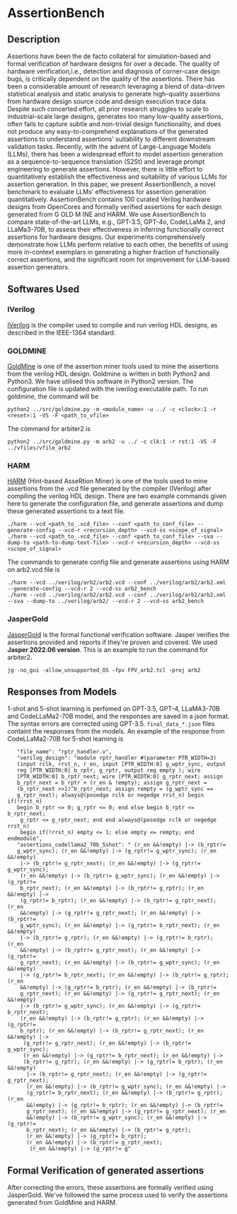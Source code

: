 #  AssertionBench

## Description

Assertions have been the de facto collateral for simulation-based and    formal verification of hardware designs for over a decade. The    quality of hardware verification,i.e., detection and diagnosis of    corner-case design bugs, is critically dependent on the quality of    the assertions. There has been a considerable amount of research    leveraging a blend of data-driven statistical analysis and static    analysis to generate high-quality assertions from hardware design    source code and design execution trace data. Despite such concerted    effort, all prior research struggles to scale to industrial-scale    large designs, generates too many low-quality assertions, often fails    to capture subtle and non-trivial design functionality, and does not    produce any easy-to-comprehend explanations of the generated    assertions to understand assertions’ suitability to different    downstream validation tasks. Recently, with the advent of    Large-Language Models (LLMs), there has been a widespread effort to    model assertion generation as a sequence-to-sequence translation    (S2St) and leverage prompt engineering to generate assertions.    However, there is little effort to quantitatively establish the    effectiveness and suitability of various LLMs for assertion    generation. In this paper, we present AssertionBench, a novel    benchmark to evaluate LLMs’ effectiveness for assertion generation    quantitatively. AssertionBench contains 100 curated Verilog hardware    designs from OpenCores and formally verified assertions for each    design generated from G OLD M INE and HARM. We use AssertionBench to    compare state-of-the-art LLMs, e.g., GPT-3.5, GPT-4o, CodeLLaMa 2,    and LLaMa3-70B, to assess their effectiveness in inferring    functionally correct assertions for hardware designs. Our experiments    comprehensively demonstrate how LLMs perform relative to each other,    the benefits of using more in-context exemplars in generating a    higher fraction of functionally correct assertions, and the    significant room for improvement for LLM-based assertion generators.

## Softwares Used

### IVerilog
[IVerilog](https://github.com/steveicarus/iverilog) is the compiler used to complie and run verilog HDL designs, as described in the IEEE-1364 standard. 
 
### GOLDMINE
[GoldMine](https://bitbucket.org/debjitp/goldminer/src/master/) is one of the assertion miner tools used to mine the assertions from the verilog HDL design. Goldmine is written in both Python2 and Python3. We have utilised this software in Python2 version. The configuration file is updated with the iverilog executable path. To run goldmine, the command will be

    python2 ../src/goldmine.py -m <module_name> -u ../ -c <clock>:1 -r <reset>:1 -VS -F <path_to_vfile>

The command for arbiter2 is

    python2 ../src/goldmine.py -m arb2 -u ../ -c clk:1 -r rst:1 -VS -F ../vfiles/vfile_arb2

### HARM

[HARM](https://github.com/SamueleGerminiani/harm/tree/main) (Hint-based AsseRtion Miner) is one of the tools used to mine assertions from the .vcd file generated by the compiler (IVerilog) after compiling the verilog HDL design. There are two example commands given here to generate the configuration file, and generate assertions and dump these generated assertions to a text file. 

    ./harm --vcd <path_to_.vcd_file> --conf <path_to_conf_file> --generate-config --vcd-r <recursion_depth> --vcd-ss <scope_of_signal>
    ./harm --vcd <path_to_.vcd_file> --conf <path_to_conf_file> --sva --dump-to <path-to-dump-text-file> --vcd-r <recursion_depth> --vcd-ss <scope_of_signal>
    
 The commands to  generate config file and generate assertions using HARM on arb2.vcd file is

    ./harm --vcd ../verilog/arb2/arb2.vcd --conf ../verilog/arb2/arb2.xml --generate-config --vcd-r 2 --vcd-ss arb2_bench 
    ./harm --vcd ../verilog/arb2/arb2.vcd --conf ../verilog/arb2/arb2.xml --sva --dump-to ../verilog/arb2/ --vcd-r 2 --vcd-ss arb2_bench  

### JasperGold
[JasperGold](https://www.cadence.com/en_US/home/tools/system-design-and-verification/formal-and-static-verification.html) is the formal functional verification software. Jasper verifies the assertions provided and reports if they're proven and covered. We used **Jasper 2022.06 version**.  This is an example to run the command for arbiter2.

    jg -no_gui -allow_unsupported_OS -fpv FPV_arb2.tcl -proj arb2

## Responses from Models
1-shot and 5-shot learning is perfomed on GPT-3.5, GPT-4, LLaMA3-70B and CodeLLaMa2-70B model, and the responses are saved in a json format. The syntax errors are corrected using GPT-3.5. `final_data_*.json` files containt the responses from the models. An example of the response from CodeLLaMa2-70B for 5-shot learning is 

       "file_name": "rptr_handler.v",
       "verilog_design": "module rptr_handler #(parameter PTR_WIDTH=3) 
       (input rclk, rrst_n, r_en, input [PTR_WIDTH:0] g_wptr_sync, output 
       reg [PTR_WIDTH:0] b_rptr, g_rptr, output reg empty ); wire 
       [PTR_WIDTH:0] b_rptr_next; wire [PTR_WIDTH:0] g_rptr_next; assign 
       b_rptr_next = b_rptr + (r_en & !empty); assign g_rptr_next = 
       (b_rptr_next >>1)^b_rptr_next; assign rempty = (g_wptr_sync == 
       g_rptr_next); always@(posedge rclk or negedge rrst_n) begin if(!rrst_n) 
       begin b_rptr <= 0; g_rptr <= 0; end else begin b_rptr <= b_rptr_next;
        g_rptr <= g_rptr_next; end end always@(posedge rclk or negedge rrst_n)
        begin if(!rrst_n) empty <= 1; else empty <= rempty; end endmodule",
       "assertions_codellama2_70b_5shot": " (r_en &&!empty) |-> (b_rptr!= 
       g_wptr_sync); (r_en &&!empty) |-> (g_rptr!= g_wptr_sync); (r_en &&!empty)
        |-> (b_rptr!= g_rptr_next); (r_en &&!empty) |-> (g_rptr!= g_wptr_sync); 
        (r_en &&!empty) |-> (b_rptr!= g_wptr_sync); (r_en &&!empty) |-> (g_rptr!= 
        b_rptr_next); (r_en &&!empty) |-> (b_rptr!= g_rptr); (r_en &&!empty) |-> 
        (g_rptr!= b_rptr); (r_en &&!empty) |-> (b_rptr!= g_rptr_next); (r_en 
        &&!empty) |-> (g_rptr!= g_rptr_next); (r_en &&!empty) |-> (b_rptr!= 
        g_wptr_sync); (r_en &&!empty) |-> (g_rptr!= b_rptr_next); (r_en &&!empty) 
        |-> (b_rptr!= g_rptr); (r_en &&!empty) |-> (g_rptr!= b_rptr); (r_en 
        &&!empty) |-> (b_rptr!= g_rptr_next); (r_en &&!empty) |-> (g_rptr!= 
        g_rptr_next); (r_en &&!empty) |-> (b_rptr!= g_wptr_sync); (r_en &&!empty) 
        |-> (g_rptr!= b_rptr_next); (r_en &&!empty) |-> (b_rptr!= g_rptr); (r_en 
        &&!empty) |-> (g_rptr!= b_rptr); (r_en &&!empty) |-> (b_rptr!= 
        g_rptr_next); (r_en &&!empty) |-> (g_rptr!= g_rptr_next); (r_en &&!empty) 
        |-> (b_rptr!= g_wptr_sync); (r_en &&!empty) |-> (g_rptr!= b_rptr_next); 
        (r_en &&!empty) |-> (b_rptr!= g_rptr); (r_en &&!empty) |-> (g_rptr!= 
        b_rptr); (r_en &&!empty) |-> (b_rptr!= g_rptr_next); (r_en &&!empty) |->
         (g_rptr!= g_rptr_next); (r_en &&!empty) |-> (b_rptr!= g_wptr_sync); 
         (r_en &&!empty) |-> (g_rptr!= b_rptr_next); (r_en &&!empty) |-> 
         (b_rptr!= g_rptr); (r_en &&!empty) |-> (g_rptr!= b_rptr); (r_en &&!empty)
          |-> (b_rptr!= g_rptr_next); (r_en &&!empty) |-> (g_rptr!= g_rptr_next); 
          (r_en &&!empty) |-> (b_rptr!= g_wptr_sync); (r_en &&!empty) |-> 
          (g_rptr!= b_rptr_next); (r_en &&!empty) |-> (b_rptr!= g_rptr); (r_en 
          &&!empty) |-> (g_rptr!= b_rptr); (r_en &&!empty) |-> (b_rptr!= 
          g_rptr_next); (r_en &&!empty) |-> (g_rptr!= g_rptr_next); (r_en 
          &&!empty) |-> (b_rptr!= g_wptr_sync); (r_en &&!empty) |-> (g_rptr!= 
          b_rptr_next); (r_en &&!empty) |-> (b_rptr!= g_rptr); 
          (r_en &&!empty) |-> (g_rptr!= b_rptr); 
          (r_en &&!empty) |-> (b_rptr!= g_rptr_next);
           (r_en &&!empty) |-> (g_rptr!= g"


## Formal Verification of generated assertions
After correcting the errors, these assertions are formally verified using JasperGold. We've followed the same process used to verify the assertions generated from GoldMine and HARM. 




<!--stackedit_data:
eyJoaXN0b3J5IjpbODc0MzEzMDc5LDE4NTgwODc1MjEsLTEzMD
c2NTAyOTMsNDQ0NDY0NDUzLDEyMTU5MDQyNjMsLTE4NjEzMjky
OTEsMTU4NTU0Mzc0LDUzODUyNjY1MCwtNTE3NTI5LDI1MjExMT
YxNSw3MjExODAyNDAsLTE5OTI4ODQ0OTcsMTE1MTA4MTEzMCwt
MjEzNjQ4NTYsLTUzNjA0MzMxNiwxMDY3MTAwMDcsLTMwNzI2OT
U0LDIwMzIyMDE5MDYsNTAxNzk4MjIwXX0=
-->